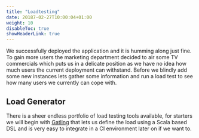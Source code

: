 ```yaml
---
title: "Loadtesting"
date: 20187-02-27T10:00:04+01:00
weight: 10
disableToc: true
showHeaderLink: true 
---
```


We successfully deployed the application and it is humming along just fine. To gain more users the marketing department decided to air some TV commercials which puts us in a delicate position as we have no idea how much users the current deployment can withstand. Before we blindly add some new instances lets gather some information and run a load test to see how many users we currently can cope with.

## Load Generator
There is a sheer endless portfolio of load testing tools available, for starters we will begin with [Gatling](https://gatling.io/) that lets us define the load using a Scala based DSL and is very easy to integrate in a CI environment later on if we want to.

